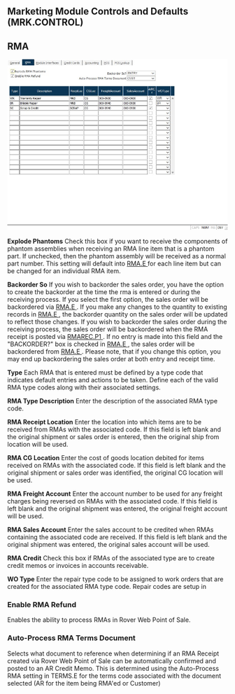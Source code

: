 ##  Marketing Module Controls and Defaults (MRK.CONTROL)

<PageHeader />

##  RMA

![](./MRK-CONTROL-2.jpg)

**Explode Phantoms** Check this box if you want to receive the components of phantom assemblies when receiving an RMA line item that is a phantom part. If unchecked, then the phantom assembly will be received as a normal part number. This setting will default into [ RMA.E ](../../RMA-E/README.md) for each line item but can be changed for an individual RMA item.   
  
**Backorder So** If you wish to backorder the sales order, you have the option to create the backorder at the time the rma is entered or during the receiving process. If you select the first option, the sales order will be backordered via [ RMA.E ](../../RMA-E/README.md) . If you make any changes to the quantity to existing records in [ RMA.E ](../../RMA-E/README.md) , the backorder quantity on the sales order will be updated to reflect those changes. If you wish to backorder the sales order during the receiving process, the sales order will be backordered when the RMA receipt is posted via [ RMAREC.P1 ](../../../MRK-PROCESS/RMAREC-P1/README.md) . If no entry is made into this field and the "BACKORDER?" box is checked in [ RMA.E ](../../RMA-E/README.md) , the sales order will be backordered from [ RMA.E ](../../RMA-E/README.md) . Please note, that if you change this option, you may end up backordering the sales order at both entry and receipt time.   
  
**Type** Each RMA that is entered must be defined by a type code that
indicates default entries and actions to be taken. Define each of the valid
RMA type codes along with their associated settings.  
  
**RMA Type Description** Enter the description of the associated RMA type
code.  
  
**RMA Receipt Location** Enter the location into which items are to be
received from RMAs with the associated code. If this field is left blank and
the original shipment or sales order is entered, then the original ship from
location will be used.  
  
**RMA CG Location** Enter the cost of goods location debited for items
received on RMAs with the associated code. If this field is left blank and the
original shipment or sales order was identified, the original CG location will
be used.  
  
**RMA Freight Account** Enter the account number to be used for any freight
charges being reversed on RMAs with the associated code. If this field is left
blank and the original shipment was entered, the original freight account will
be used.  
  
**RMA Sales Account** Enter the sales account to be credited when RMAs
containing the associated code are received. If this field is left blank and
the original shipment was entered, the original sales account will be used.  
  
**RMA Credit** Check this box if RMAs of the associated type are to create
credit memos or invoices in accounts receivable.  
  
**WO Type** Enter the repair type code to be assigned to work orders that are
created for the associated RMA type code. Repair codes are setup in  

### Enable RMA Refund 

Enables the ability to process RMAs in Rover Web Point of Sale.

### Auto-Process RMA Terms Document

Selects what document to reference when determining if an RMA Receipt created via Rover Web Point of Sale can be automatically confirmed and posted to an AR Credit Memo. This is determined using the Auto-Process RMA setting in TERMS.E for the terms code associated with the document selected (AR for the item being RMA'ed or Customer) 
  
  
<badge text= "Version 8.10.57" vertical="middle" />

<PageFooter />